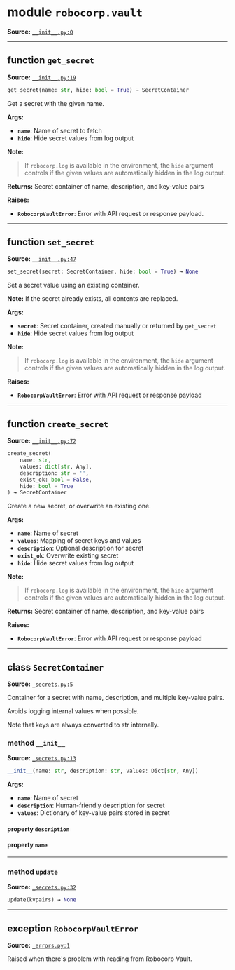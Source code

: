 <!-- markdownlint-disable -->

# module `robocorp.vault`

**Source:** [`__init__.py:0`](https://github.com/robocorp/robo/tree/master/vault/src/robocorp/vault/__init__.py#L0)

______________________________________________________________________

## function `get_secret`

**Source:** [`__init__.py:19`](https://github.com/robocorp/robo/tree/master/vault/src/robocorp/vault/__init__.py#L19)

```python
get_secret(name: str, hide: bool = True) → SecretContainer
```

Get a secret with the given name.

**Args:**

- <b>`name`</b>:  Name of secret to fetch
- <b>`hide`</b>:  Hide secret values from log output

**Note:**

> If `robocorp.log` is available in the environment, the `hide` argument controls if the given values are automatically hidden in the log output.

**Returns:**
Secret container of name, description, and key-value pairs

**Raises:**

- <b>`RobocorpVaultError`</b>:  Error with API request or response payload.

______________________________________________________________________

## function `set_secret`

**Source:** [`__init__.py:47`](https://github.com/robocorp/robo/tree/master/vault/src/robocorp/vault/__init__.py#L47)

```python
set_secret(secret: SecretContainer, hide: bool = True) → None
```

Set a secret value using an existing container.

**Note:** If the secret already exists, all contents are replaced.

**Args:**

- <b>`secret`</b>:  Secret container, created manually or returned by `get_secret`
- <b>`hide`</b>:  Hide secret values from log output

**Note:**

> If `robocorp.log` is available in the environment, the `hide` argument controls if the given values are automatically hidden in the log output.

**Raises:**

- <b>`RobocorpVaultError`</b>:  Error with API request or response payload

______________________________________________________________________

## function `create_secret`

**Source:** [`__init__.py:72`](https://github.com/robocorp/robo/tree/master/vault/src/robocorp/vault/__init__.py#L72)

```python
create_secret(
    name: str,
    values: dict[str, Any],
    description: str = '',
    exist_ok: bool = False,
    hide: bool = True
) → SecretContainer
```

Create a new secret, or overwrite an existing one.

**Args:**

- <b>`name`</b>:  Name of secret
- <b>`values`</b>:  Mapping of secret keys and values
- <b>`description`</b>:  Optional description for secret
- <b>`exist_ok`</b>:  Overwrite existing secret
- <b>`hide`</b>:  Hide secret values from log output

**Note:**

> If `robocorp.log` is available in the environment, the `hide` argument controls if the given values are automatically hidden in the log output.

**Returns:**
Secret container of name, description, and key-value pairs

**Raises:**

- <b>`RobocorpVaultError`</b>:  Error with API request or response payload

______________________________________________________________________

## class `SecretContainer`

**Source:** [`_secrets.py:5`](https://github.com/robocorp/robo/tree/master/vault/src/robocorp/vault/_secrets.py#L5)

Container for a secret with name, description, and multiple key-value pairs.

Avoids logging internal values when possible.

Note that keys are always converted to str internally.

### method `__init__`

**Source:** [`_secrets.py:13`](https://github.com/robocorp/robo/tree/master/vault/src/robocorp/vault/_secrets.py#L13)

```python
__init__(name: str, description: str, values: Dict[str, Any])
```

**Args:**

- <b>`name`</b>:         Name of secret
- <b>`description`</b>:  Human-friendly description for secret
- <b>`values`</b>:       Dictionary of key-value pairs stored in secret

#### property `description`

#### property `name`

______________________________________________________________________

### method `update`

**Source:** [`_secrets.py:32`](https://github.com/robocorp/robo/tree/master/vault/src/robocorp/vault/_secrets.py#L32)

```python
update(kvpairs) → None
```

______________________________________________________________________

## exception `RobocorpVaultError`

**Source:** [`_errors.py:1`](https://github.com/robocorp/robo/tree/master/vault/src/robocorp/vault/_errors.py#L1)

Raised when there's problem with reading from Robocorp Vault.
